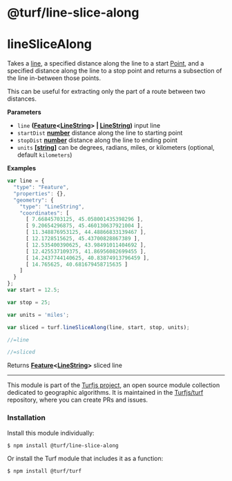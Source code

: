 # @turf/line-slice-along

# lineSliceAlong

Takes a [line](http://geojson.org/geojson-spec.html#linestring), a specified distance along the line to a start [Point](http://geojson.org/geojson-spec.html#point),
and a specified  distance along the line to a stop point
and returns a subsection of the line in-between those points.

This can be useful for extracting only the part of a route between two distances.

**Parameters**

-   `line` **([Feature](http://geojson.org/geojson-spec.html#feature-objects)&lt;[LineString](http://geojson.org/geojson-spec.html#linestring)> | [LineString](http://geojson.org/geojson-spec.html#linestring))** input line
-   `startDist` **[number](https://developer.mozilla.org/en-US/docs/Web/JavaScript/Reference/Global_Objects/Number)** distance along the line to starting point
-   `stopDist` **[number](https://developer.mozilla.org/en-US/docs/Web/JavaScript/Reference/Global_Objects/Number)** distance along the line to ending point
-   `units` **\[[string](https://developer.mozilla.org/en-US/docs/Web/JavaScript/Reference/Global_Objects/String)]** can be degrees, radians, miles, or kilometers (optional, default `kilometers`)

**Examples**

```javascript
var line = {
  "type": "Feature",
  "properties": {},
  "geometry": {
    "type": "LineString",
    "coordinates": [
      [ 7.66845703125, 45.058001435398296 ],
      [ 9.20654296875, 45.460130637921004 ],
      [ 11.348876953125, 44.48866833139467 ],
      [ 12.1728515625, 45.43700828867389 ],
      [ 12.535400390625, 43.98491011404692 ],
      [ 12.425537109375, 41.86956082699455 ],
      [ 14.2437744140625, 40.83874913796459 ],
      [ 14.765625, 40.681679458715635 ]
    ]
  }
};
var start = 12.5;

var stop = 25;

var units = 'miles';

var sliced = turf.lineSliceAlong(line, start, stop, units);

//=line

//=sliced
```

Returns **[Feature](http://geojson.org/geojson-spec.html#feature-objects)&lt;[LineString](http://geojson.org/geojson-spec.html#linestring)>** sliced line

<!-- This file is automatically generated. Please don't edit it directly:
if you find an error, edit the source file (likely index.js), and re-run
./scripts/generate-readmes in the turf project. -->

---

This module is part of the [Turfjs project](http://turfjs.org/), an open source
module collection dedicated to geographic algorithms. It is maintained in the
[Turfjs/turf](https://github.com/Turfjs/turf) repository, where you can create
PRs and issues.

### Installation

Install this module individually:

```sh
$ npm install @turf/line-slice-along
```

Or install the Turf module that includes it as a function:

```sh
$ npm install @turf/turf
```
